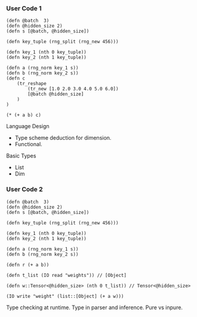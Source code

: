 ### User Code 1

```
(defn @batch  3)
(defn @hidden_size 2)
(defn s [@batch, @hidden_size])

(defn key_tuple (rng_split (rng_new 456)))

(defn key_1 (nth 0 key_tuple))
(defn key_2 (nth 1 key_tuple))

(defn a (rng_norm key_1 s))
(defn b (rng_norm key_2 s))
(defn c
    (tr_reshape
        (tr_new [1.0 2.0 3.0 4.0 5.0 6.0])
        [@batch @hidden_size]
    )
)

(* (+ a b) c)
```

Language Design
- Type scheme deduction for dimension.
- Functional.

Basic Types
- List<a>
- Dim

### User Code 2

```
(defn @batch  3)
(defn @hidden_size 2)
(defn s [@batch, @hidden_size])

(defn key_tuple (rng_split (rng_new 456)))

(defn key_1 (nth 0 key_tuple))
(defn key_2 (nth 1 key_tuple))

(defn a (rng_norm key_1 s))
(defn b (rng_norm key_2 s))

(defn r (+ a b))

(defn t_list (IO read "weights")) // [Object]

(defn w::Tensor<@hidden_size> (nth 0 t_list)) // Tensor<@hidden_size>

(IO write "weight" (list::[Object] (+ a w)))

```

Type checking at runtime.
Type in parser and inference.
Pure vs inpure.

